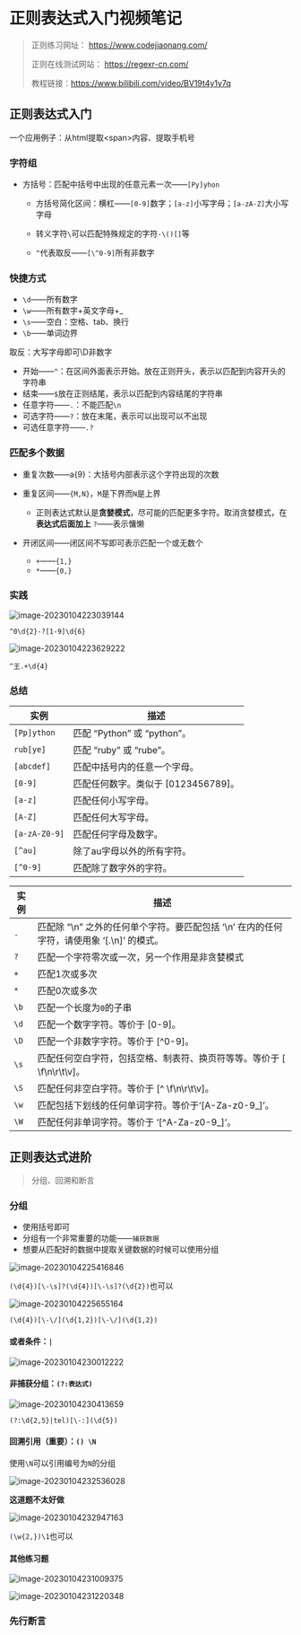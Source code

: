 # 正则表达式入门视频笔记

> 正则练习网址： https://www.codejiaonang.com/
>
> 正则在线测试网站： https://regexr-cn.com/
>
> 教程链接：https://www.bilibili.com/video/BV19t4y1y7q

## 正则表达式入门

一个应用例子：从html提取\<span\>内容、提取手机号

### 字符组

- 方括号：匹配中括号中出现的任意元素一次——`[Py]yhon`

  - 方括号简化区间：横杠——`[0-9]`数字；`[a-z]`小写字母；`[a-zA-Z]`大小写字母

  - 转义字符`\`可以匹配特殊规定的字符`-\()[]`等
  - `^`代表取反——`[\^0-9]`所有非数字

### 快捷方式

- `\d`——所有数字
- `\w`——所有数字+英文字母+_
- `\s`——空白：空格、tab、换行
- `\b`——单词边界

取反：大写字母即可\D非数字

- 开始——`^`：在区间外面表示开始。放在正则开头，表示以匹配到内容开头的字符串
- 结束——`$`放在正则结尾，表示以匹配到内容结尾的字符串
- 任意字符——`.`：不能匹配`\n`
- 可选字符——`?`：放在末尾，表示可以出现可以不出现
- 可选任意字符——`.?`

### 匹配多个数据

- 重复次数——a{9}：大括号内部表示这个字符出现的次数
- 重复区间——`{M,N}`，`M`是下界而`N`是上界
  - 正则表达式默认是**贪婪模式**，尽可能的匹配更多字符。取消贪婪模式，在**表达式后面加上** `?`——表示慵懒

- 开闭区间——闭区间不写即可表示匹配一个或无数个
  - `+`——`{1,}`
  - `*`——`{0,}`

### 实践

![image-20230104223039144](正则/image-20230104223039144.png)

`^0\d{2}-?[1-9]\d{6}`

![image-20230104223629222](正则/image-20230104223629222.png)

`^王.+\d{4}`

### 总结

| 实例          | 描述                                |
| ------------- | ----------------------------------- |
| `[Pp]ython`   | 匹配 “Python” 或 “python”。         |
| `rub[ye]`     | 匹配 “ruby” 或 “rube”。             |
| `[abcdef]`    | 匹配中括号内的任意一个字母。        |
| `[0-9]`       | 匹配任何数字。类似于 [0123456789]。 |
| `[a-z]`       | 匹配任何小写字母。                  |
| `[A-Z]`       | 匹配任何大写字母。                  |
| `[a-zA-Z0-9]` | 匹配任何字母及数字。                |
| `[^au]`       | 除了au字母以外的所有字符。          |
| `[^0-9]`      | 匹配除了数字外的字符。              |

| 实例 | 描述                                                         |
| ---- | ------------------------------------------------------------ |
| `.`  | 匹配除 “\n” 之外的任何单个字符。要匹配包括 ‘\n’ 在内的任何字符，请使用象 ‘[.\n]’ 的模式。 |
| `?`  | 匹配一个字符零次或一次，另一个作用是非贪婪模式               |
| `+`  | 匹配1次或多次                                                |
| `*`  | 匹配0次或多次                                                |
| `\b` | 匹配一个长度为`0`的子串                                      |
| `\d` | 匹配一个数字字符。等价于 [0-9]。                             |
| `\D` | 匹配一个非数字字符。等价于 [^0-9]。                          |
| `\s` | 匹配任何空白字符，包括空格、制表符、换页符等等。等价于 [ \f\n\r\t\v]。 |
| `\S` | 匹配任何非空白字符。等价于 [^ \f\n\r\t\v]。                  |
| `\w` | 匹配包括下划线的任何单词字符。等价于’[A-Za-z0-9_]’。         |
| `\W` | 匹配任何非单词字符。等价于 ‘[^A-Za-z0-9_]‘。                 |

## 正则表达式进阶

> 分组、回溯和断言

### 分组

- 使用括号即可
- 分组有一个非常重要的功能——`捕获数据`
- 想要从匹配好的数据中提取关键数据的时候可以使用分组

![image-20230104225416846](正则/image-20230104225416846.png)

`(\d{4})[\-\s]?(\d{4})[\-\s]?(\d{2})`也可以

![image-20230104225655164](正则/image-20230104225655164.png)

`(\d{4})[\-\/](\d{1,2})[\-\/](\d{1,2})`

#### 或者条件：`|`

![image-20230104230012222](正则/image-20230104230012222.png)

#### 非捕获分组：`(?:表达式)`

![image-20230104230413659](正则/image-20230104230413659.png)

`(?:\d{2,5}|tel)[\-:](\d{5})`

#### 回溯引用（重要）：`() \N`

使用`\N`可以引用编号为`N`的分组

![image-20230104232536028](正则/image-20230104232536028.png)

**这道题不太好做**

![image-20230104232947163](正则/image-20230104232947163.png)

`(\w{2,})\1`也可以

#### 其他练习题

![image-20230104231009375](正则/image-20230104231009375.png)

![image-20230104231220348](正则/image-20230104231220348.png)

### 先行断言